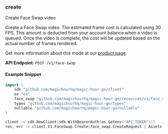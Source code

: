 
### create <a name="create"></a>
Create Face Swap video

Create a Face Swap video. The estimated frame cost is calculated using 30 FPS. This amount is deducted from your account balance when a video is queued. Once the video is complete, the cost will be updated based on the actual number of frames rendered.
  
Get more information about this mode at our [product page](/products/face-swap).
  

**API Endpoint**: `POST /v1/face-swap`

#### Example Snippet

```go
import (
	sdk "github.com/magichourhq/magic-hour-go/client"
	os "os"
	face_swap "github.com/magichourhq/magic-hour-go/resources/v1/face_swap"
	types "github.com/magichourhq/magic-hour-go/types"
	nullable "github.com/magichourhq/magic-hour-go/nullable"
)

client := sdk.NewClient(sdk.WithBearerAuth(os.Getenv("API_TOKEN")))
res, err := client.V1.FaceSwap.Create(face_swap.CreateRequest { Assets: types.PostV1FaceSwapBodyAssets { ImageFilePath: "image/id/1234.png", VideoFilePath: nullable.NewValue("video/id/1234.mp4"), VideoSource: types.PostV1FaceSwapBodyAssetsVideoSourceEnumFile }, EndSeconds: 15, Height: 960, StartSeconds: 0, Width: 512 })
```
